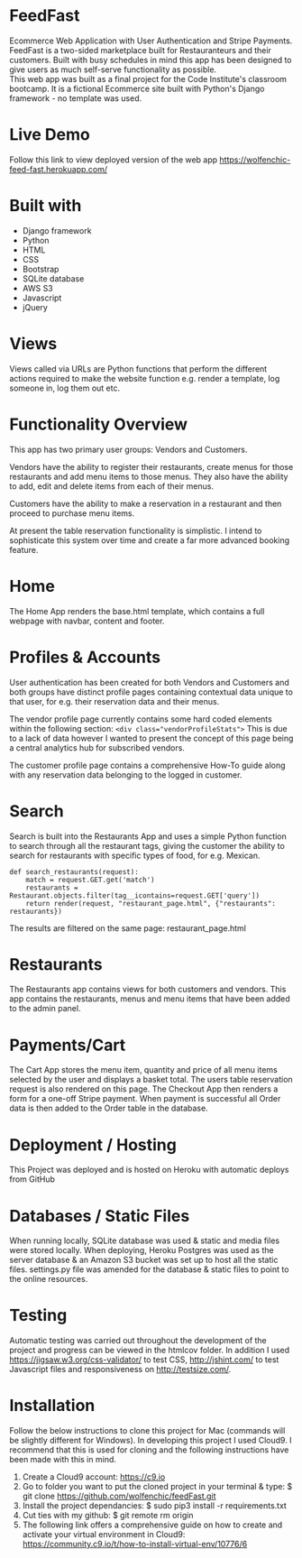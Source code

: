 # FeedFast
Ecommerce Web Application with User Authentication and Stripe Payments. FeedFast is a two-sided marketplace built for Restauranteurs and their customers. 
Built with busy schedules in mind this app has been designed to give users as much self-serve functionality as possible.  
This web app was built as a final project for the Code Institute's classroom bootcamp. It is a fictional Ecommerce site built with Python's Django framework - no template was used.

# Live Demo
Follow this link to view deployed version of the web app https://wolfenchic-feed-fast.herokuapp.com/

# Built with
- Django framework
- Python
- HTML
- CSS
- Bootstrap
- SQLite database
- AWS S3
- Javascript 
- jQuery 

# Views
Views called via URLs are Python functions that perform the different actions required to make the website function e.g. render a template, log someone in, log them out etc.

# Functionality Overview
This app has two primary user groups: Vendors and Customers.

Vendors have the ability to register their restaurants, create menus for those restaurants and add menu items to those menus. They also have the ability to add, edit and delete items from each of their menus. 

Customers have the ability to make a reservation in a restaurant and then proceed to purchase menu items. 

At present the table reservation functionality is simplistic. I intend to sophisticate this system over time and create a far more advanced booking feature. 

# Home
The Home App renders the base.html template, which contains a full webpage with navbar, content and footer. 

# Profiles & Accounts
User authentication has been created for both Vendors and Customers and both groups have distinct profile pages containing contextual data unique to that user, for e.g. their reservation data and their menus. 

The vendor profile page currently contains some hard coded elements within the following section: 
```<div class="vendorProfileStats">```
This is due to a lack of data however I wanted to present the concept of this page being a central analytics hub for subscribed vendors. 

The customer profile page contains a comprehensive How-To guide along with any reservation data belonging to the logged in customer. 

# Search
Search is built into the Restaurants App and uses a simple Python function to search through all the restaurant tags, giving the customer the ability to search for restaurants with specific types of food, for e.g. Mexican. 
```
def search_restaurants(request):
    match = request.GET.get('match')
    restaurants = Restaurant.objects.filter(tag__icontains=request.GET['query'])
    return render(request, "restaurant_page.html", {"restaurants": restaurants})
```
The results are filtered on the same page: restaurant_page.html
    
# Restaurants
The Restaurants app contains views for both customers and vendors. This app contains the restaurants, menus and menu items that have been added to the admin panel. 

# Payments/Cart
The Cart App stores the menu item, quantity and price of all menu items selected by the user and displays a basket total. The users table reservation request is also rendered on this page. The Checkout App then renders a form for a one-off Stripe payment. When payment is successful all Order data is then added to the Order table in the database. 

# Deployment / Hosting
This Project was deployed and is hosted on Heroku with automatic deploys from GitHub

# Databases / Static Files
When running locally, SQLite database was used & static and media files were stored locally. When deploying, Heroku Postgres was used as the server database & an Amazon S3 bucket was set up to host all the static files. settings.py file was amended for the database & static files to point to the online resources.  

# Testing
Automatic testing was carried out throughout the development of the project and progress can be viewed in the htmlcov folder. In addition I used <https://jigsaw.w3.org/css-validator/> to test CSS, <http://jshint.com/> to test Javascript files and responsiveness on <http://testsize.com/>. 

# Installation 
Follow the below instructions to clone this project for Mac (commands will be slightly different for Windows). 
In developing this project I used Cloud9. I recommend that this is used for cloning and the following instructions have been made with this in mind. 

1. Create a Cloud9 account: <https://c9.io>
2. Go to folder you want to put the cloned project in your terminal & type: $ git clone https://github.com/wolfenchic/feedFast.git
2. Install the project dependancies: $ sudo pip3 install -r requirements.txt
3. Cut ties with my github: $ git remote rm origin
3. The following link offers a comprehensive guide on how to create and activate your virtual environment in Cloud9: <https://community.c9.io/t/how-to-install-virtual-env/10776/6>

